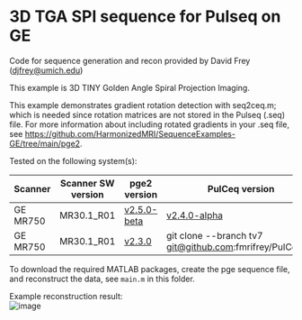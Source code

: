 # 3D TGA SPI sequence for Pulseq on GE 

Code for sequence generation and recon provided by David Frey (djfrey@umich.edu)

This example is 3D TINY Golden Angle Spiral Projection Imaging.  

This example demonstrates gradient rotation detection with seq2ceq.m;
which is needed since rotation matrices are not stored in the Pulseq (.seq) file.
For more information about including rotated gradients in your .seq file, 
see https://github.com/HarmonizedMRI/SequenceExamples-GE/tree/main/pge2.

Tested on the following system(s):  

| Scanner | Scanner SW version | pge2 version | PulCeq version |  
| --- | --- | --- | --- |  
| GE MR750 | MR30.1\_R01 | [v2.5.0-beta](https://github.com/jfnielsen/TOPPEpsdSourceCode/releases/tag/v2.5.0-beta) | [v2.4.0-alpha](https://github.com/HarmonizedMRI/PulCeq/releases/tag/v2.4.0-alpha) |  
| GE MR750 | MR30.1\_R01 | [v2.3.0](https://github.com/jfnielsen/TOPPEpsdSourceCode/releases/tag/v2.3.0) | git clone --branch tv7 git@github.com:fmrifrey/PulCeq.git |

To download the required MATLAB packages,
create the pge sequence file, and reconstruct the data, see `main.m` in this folder.

Example reconstruction result:  
![image](https://github.com/user-attachments/assets/6f8a9bbb-a9e6-47d3-88c9-580bf4b66cdc)

